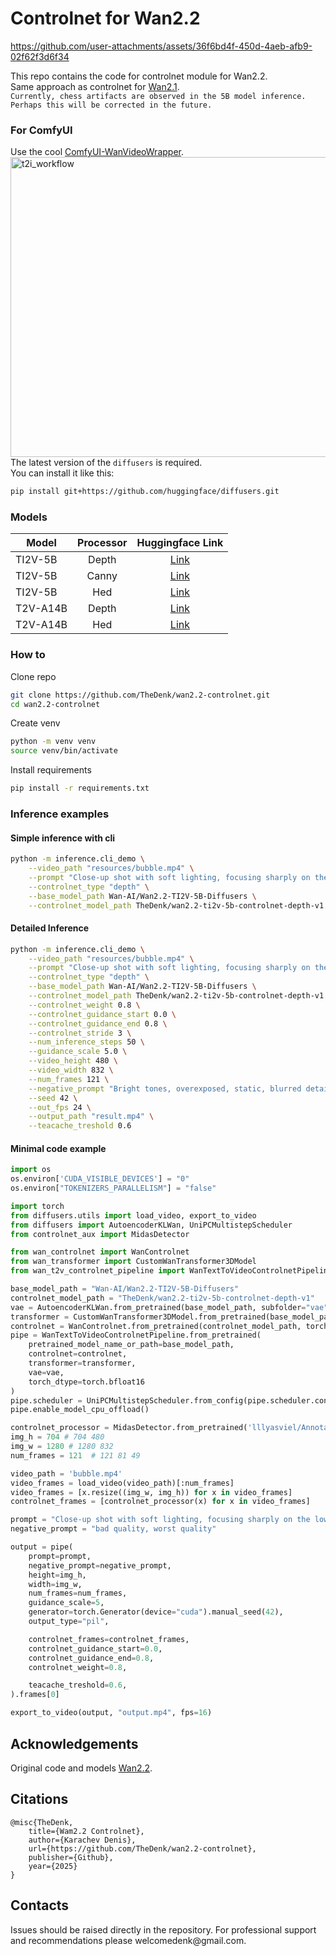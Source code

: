 # Controlnet for Wan2.2

https://github.com/user-attachments/assets/36f6bd4f-450d-4aeb-afb9-02f62f3d6f34

This repo contains the code for controlnet module for Wan2.2.  
Same approach as controlnet for [Wan2.1](https://github.com/TheDenk/wan2.1-dilated-controlnet).  
```Currently, chess artifacts are observed in the 5B model inference. Perhaps this will be corrected in the future.```  

### For ComfyUI
Use the cool [ComfyUI-WanVideoWrapper](https://github.com/kijai/ComfyUI-WanVideoWrapper).  
<img width="600" height="480" alt="t2i_workflow" src="https://github.com/user-attachments/assets/4788c2d0-8ff0-405e-9b6d-0e0b1347865b" />  
The latest version of the `diffusers` is required.  
You can install it like this:  
```bash
pip install git+https://github.com/huggingface/diffusers.git
```
### Models  
| Model | Processor | Huggingface Link |
|-------|:-----------:|:------------------:|
| TI2V-5B  | Depth     | [Link](https://huggingface.co/TheDenk/wan2.2-ti2v-5b-controlnet-depth-v1)             |
| TI2V-5B  | Canny     | [Link](https://huggingface.co/TheDenk/wan2.2-ti2v-5b-controlnet-canny-v1)             |
| TI2V-5B  | Hed     | [Link](https://huggingface.co/TheDenk/wan2.2-ti2v-5b-controlnet-hed-v1)             |
| T2V-A14B  | Depth     | [Link](https://huggingface.co/TheDenk/wan2.2-t2v-a14b-controlnet-depth-v1)             |
| T2V-A14B  | Hed     | [Link](https://huggingface.co/TheDenk/wan2.2-t2v-a14b-controlnet-hed-v1)             |

### How to
Clone repo 
```bash
git clone https://github.com/TheDenk/wan2.2-controlnet.git
cd wan2.2-controlnet
```
  
Create venv  
```bash
python -m venv venv
source venv/bin/activate
```
  
Install requirements
```bash
pip install -r requirements.txt
```

### Inference examples
#### Simple inference with cli
```bash
python -m inference.cli_demo \
    --video_path "resources/bubble.mp4" \
    --prompt "Close-up shot with soft lighting, focusing sharply on the lower half of a young woman's face. Her lips are slightly parted as she blows an enormous bubblegum bubble. The bubble is semi-transparent, shimmering gently under the light, and surprisingly contains a miniature aquarium inside, where two orange-and-white goldfish slowly swim, their fins delicately fluttering as if in an aquatic universe. The background is a pure light blue color." \
    --controlnet_type "depth" \
    --base_model_path Wan-AI/Wan2.2-TI2V-5B-Diffusers \
    --controlnet_model_path TheDenk/wan2.2-ti2v-5b-controlnet-depth-v1
```

#### Detailed Inference
```bash
python -m inference.cli_demo \
    --video_path "resources/bubble.mp4" \
    --prompt "Close-up shot with soft lighting, focusing sharply on the lower half of a young woman's face. Her lips are slightly parted as she blows an enormous bubblegum bubble. The bubble is semi-transparent, shimmering gently under the light, and surprisingly contains a miniature aquarium inside, where two orange-and-white goldfish slowly swim, their fins delicately fluttering as if in an aquatic universe. The background is a pure light blue color." \
    --controlnet_type "depth" \
    --base_model_path Wan-AI/Wan2.2-TI2V-5B-Diffusers \
    --controlnet_model_path TheDenk/wan2.2-ti2v-5b-controlnet-depth-v1 \
    --controlnet_weight 0.8 \
    --controlnet_guidance_start 0.0 \
    --controlnet_guidance_end 0.8 \
    --controlnet_stride 3 \
    --num_inference_steps 50 \
    --guidance_scale 5.0 \
    --video_height 480 \
    --video_width 832 \
    --num_frames 121 \
    --negative_prompt "Bright tones, overexposed, static, blurred details, subtitles, style, works, paintings, images, static, overall gray, worst quality, low quality, JPEG compression residue, ugly, incomplete, extra fingers, poorly drawn hands, poorly drawn faces, deformed, disfigured, misshapen limbs, fused fingers, still picture, messy background, three legs, many people in the background, walking backwards" \
    --seed 42 \
    --out_fps 24 \
    --output_path "result.mp4" \
    --teacache_treshold 0.6
```

#### Minimal code example
```python
import os
os.environ['CUDA_VISIBLE_DEVICES'] = "0"
os.environ["TOKENIZERS_PARALLELISM"] = "false"

import torch
from diffusers.utils import load_video, export_to_video
from diffusers import AutoencoderKLWan, UniPCMultistepScheduler
from controlnet_aux import MidasDetector

from wan_controlnet import WanControlnet
from wan_transformer import CustomWanTransformer3DModel
from wan_t2v_controlnet_pipeline import WanTextToVideoControlnetPipeline

base_model_path = "Wan-AI/Wan2.2-TI2V-5B-Diffusers"
controlnet_model_path = "TheDenk/wan2.2-ti2v-5b-controlnet-depth-v1"
vae = AutoencoderKLWan.from_pretrained(base_model_path, subfolder="vae", torch_dtype=torch.float32)
transformer = CustomWanTransformer3DModel.from_pretrained(base_model_path, subfolder="transformer", torch_dtype=torch.bfloat16)
controlnet = WanControlnet.from_pretrained(controlnet_model_path, torch_dtype=torch.bfloat16)
pipe = WanTextToVideoControlnetPipeline.from_pretrained(
    pretrained_model_name_or_path=base_model_path,
    controlnet=controlnet,
    transformer=transformer,
    vae=vae, 
    torch_dtype=torch.bfloat16
)
pipe.scheduler = UniPCMultistepScheduler.from_config(pipe.scheduler.config, flow_shift=5.0)
pipe.enable_model_cpu_offload()

controlnet_processor = MidasDetector.from_pretrained('lllyasviel/Annotators')
img_h = 704 # 704 480
img_w = 1280 # 1280 832
num_frames = 121  # 121 81 49

video_path = 'bubble.mp4'
video_frames = load_video(video_path)[:num_frames]
video_frames = [x.resize((img_w, img_h)) for x in video_frames]
controlnet_frames = [controlnet_processor(x) for x in video_frames]

prompt = "Close-up shot with soft lighting, focusing sharply on the lower half of a young woman's face. Her lips are slightly parted as she blows an enormous bubblegum bubble. The bubble is semi-transparent, shimmering gently under the light, and surprisingly contains a miniature aquarium inside, where two orange-and-white goldfish slowly swim, their fins delicately fluttering as if in an aquatic universe. The background is a pure light blue color."
negative_prompt = "bad quality, worst quality"

output = pipe(
    prompt=prompt,
    negative_prompt=negative_prompt,
    height=img_h,
    width=img_w,
    num_frames=num_frames,
    guidance_scale=5,
    generator=torch.Generator(device="cuda").manual_seed(42),
    output_type="pil",

    controlnet_frames=controlnet_frames,
    controlnet_guidance_start=0.0,
    controlnet_guidance_end=0.8,
    controlnet_weight=0.8,

    teacache_treshold=0.6,
).frames[0]

export_to_video(output, "output.mp4", fps=16)
```


## Acknowledgements
Original code and models [Wan2.2](https://github.com/Wan-Video/Wan2.2).  


## Citations
```
@misc{TheDenk,
    title={Wam2.2 Controlnet},
    author={Karachev Denis},
    url={https://github.com/TheDenk/wan2.2-controlnet},
    publisher={Github},
    year={2025}
}
```

## Contacts
<p>Issues should be raised directly in the repository. For professional support and recommendations please <a>welcomedenk@gmail.com</a>.</p>
